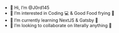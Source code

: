 - 👋 Hi, I’m @J0rd145
- 👀 I’m interested in Coding 💻 & Good Food frying 🍳 
- 🌱 I’m currently learning NextJS & Gatsby 👻
- 💞️ I’m looking to collaborate on literally anything 👀

<!---
J0rd145/J0rd145 is a ✨ special ✨ repository because its `README.md` (this file) appears on your GitHub profile.
You can click the Preview link to take a look at your changes.
--->
